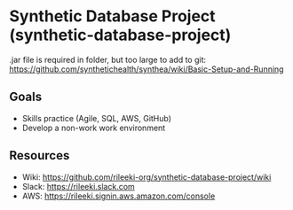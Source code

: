 # Synthetic Database Project (synthetic-database-project)

.jar file is required in folder, but too large to add to git: https://github.com/synthetichealth/synthea/wiki/Basic-Setup-and-Running


## Goals
- Skills practice (Agile, SQL, AWS, GitHub)
- Develop a non-work work environment
## Resources
- Wiki: https://github.com/rileeki-org/synthetic-database-project/wiki
- Slack: https://rileeki.slack.com
- AWS: https://rileeki.signin.aws.amazon.com/console
